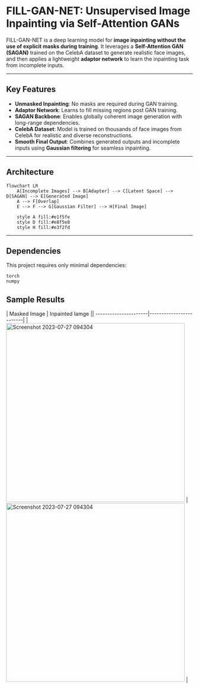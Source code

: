 # FILL-GAN-NET: Unsupervised Image Inpainting via Self-Attention GANs

FILL-GAN-NET is a deep learning model for **image inpainting without the use of explicit masks during training**. It leverages a **Self-Attention GAN (SAGAN)** trained on the CelebA dataset to generate realistic face images, and then applies a lightweight **adaptor network** to learn the inpainting task from incomplete inputs.

---

## Key Features

-  **Unmasked Inpainting**: No masks are required during GAN training.
-  **Adaptor Network**: Learns to fill missing regions post GAN training.
-  **SAGAN Backbone**: Enables globally coherent image generation with long-range dependencies.
-  **CelebA Dataset**: Model is trained on thousands of face images from CelebA for realistic and diverse reconstructions.
-  **Smooth Final Output**: Combines generated outputs and incomplete inputs using **Gaussian filtering** for seamless inpainting.

---

##  Architecture

```mermaid
flowchart LR
    A[Incomplete Images] --> B[Adapter] --> C[Latent Space] --> D[SAGAN] --> E[Generated Image]
    A --> F[Overlap]
    E --> F --> G[Gaussian Filter] --> H[Final Image]
    
    style A fill:#e1f5fe
    style D fill:#e8f5e8
    style H fill:#e3f2fd
```


---

##  Dependencies

This project requires only minimal dependencies:

```text
torch
numpy
```
##  Sample Results



| Masked Image | Inpainted Iamge ||
----------------------|-------------------------|
| <img width="482" alt="Screenshot 2023-07-27 094304" src="https://github.com/user-attachments/assets/41251879-139d-4bc1-9e3a-094a0c70b803" /> | <img width="482" alt="Screenshot 2023-07-27 094304" src="https://github.com/user-attachments/assets/2526d51a-6660-4c62-9c2d-ab984a7d41f8" /> |
